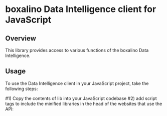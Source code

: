 boxalino Data Intelligence client for JavaScript
================================================

Overview
--------

This library provides access to various functions of the boxalino Data Intelligence.

Usage
-----

To use the Data Intelligence client in your JavaScript project, take the following steps:

#1) Copy the contents of lib into your JavaScript codebase
#2) add script tags to include the minified libraries in the head of the websites that use the API:

<script type="text/javascript" src="lib/thrift/thrift.min.js"></script>
<script type="text/javascript" src="lib/BoxalinoDataIntelligenceV1_types.min.js"></script>
<script type="text/javascript" src="lib/BoxalinoDataIntelligence.min.js"></script>

